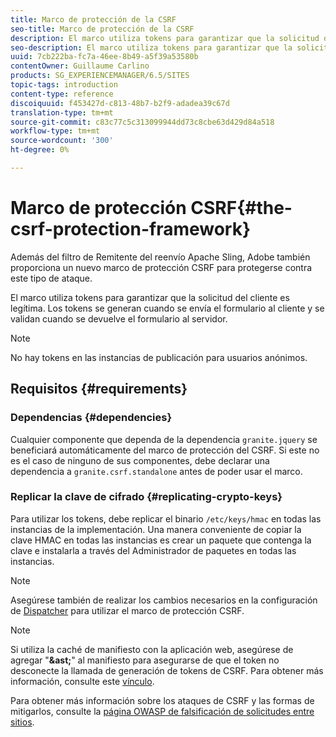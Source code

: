 ```yaml
---
title: Marco de protección de la CSRF
seo-title: Marco de protección de la CSRF
description: El marco utiliza tokens para garantizar que la solicitud del cliente sea legítima
seo-description: El marco utiliza tokens para garantizar que la solicitud del cliente sea legítima
uuid: 7cb222ba-fc7a-46ee-8b49-a5f39a53580b
contentOwner: Guillaume Carlino
products: SG_EXPERIENCEMANAGER/6.5/SITES
topic-tags: introduction
content-type: reference
discoiquuid: f453427d-c813-48b7-b2f9-adadea39c67d
translation-type: tm+mt
source-git-commit: c83c77c5c313099944dd73c8cbe63d429d84a518
workflow-type: tm+mt
source-wordcount: '300'
ht-degree: 0%

---
```



# Marco de protección CSRF{#the-csrf-protection-framework}

Además del filtro de Remitente del reenvío Apache Sling, Adobe también proporciona un nuevo marco de protección CSRF para protegerse contra este tipo de ataque.

El marco utiliza tokens para garantizar que la solicitud del cliente es legítima. Los tokens se generan cuando se envía el formulario al cliente y se validan cuando se devuelve el formulario al servidor.

>[!NOTE]
>
>No hay tokens en las instancias de publicación para usuarios anónimos.

## Requisitos {#requirements}

### Dependencias {#dependencies}

Cualquier componente que dependa de la dependencia `granite.jquery` se beneficiará automáticamente del marco de protección del CSRF. Si este no es el caso de ninguno de sus componentes, debe declarar una dependencia a `granite.csrf.standalone` antes de poder usar el marco.

### Replicar la clave de cifrado {#replicating-crypto-keys}

Para utilizar los tokens, debe replicar el binario `/etc/keys/hmac` en todas las instancias de la implementación. Una manera conveniente de copiar la clave HMAC en todas las instancias es crear un paquete que contenga la clave e instalarla a través del Administrador de paquetes en todas las instancias.

>[!NOTE]
>
>Asegúrese también de realizar los cambios necesarios en la configuración de [Dispatcher](https://helpx.adobe.com/experience-manager/dispatcher/user-guide.html) para utilizar el marco de protección CSRF.

>[!NOTE]
>
>Si utiliza la caché de manifiesto con la aplicación web, asegúrese de agregar &quot;**&amp;ast;**&quot; al manifiesto para asegurarse de que el token no desconecte la llamada de generación de tokens de CSRF. Para obtener más información, consulte este [vínculo](https://www.w3.org/TR/offline-webapps/).
>
>Para obtener más información sobre los ataques de CSRF y las formas de mitigarlos, consulte la [página OWASP de falsificación de solicitudes entre sitios](https://owasp.org/www-community/attacks/csrf).
